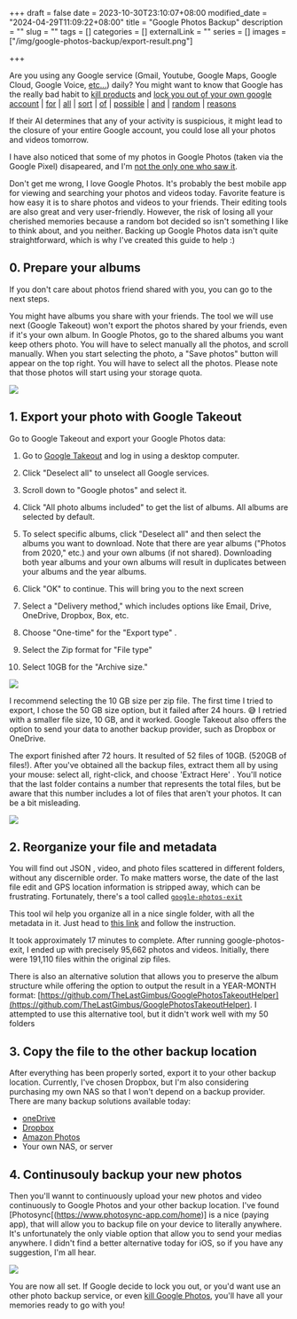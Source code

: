 +++ 
draft = false
date = 2023-10-30T23:10:07+08:00
modified_date = "2024-04-29T11:09:22+08:00"
title = "Google Photos Backup"
description = ""
slug = "" 
tags = []
categories = []
externalLink = ""
series = []
images = ["/img/google-photos-backup/export-result.png"]

+++


Are you using any Google service (Gmail, Youtube, Google Maps, Google Cloud, Google Voice, [etc...](https://en.wikipedia.org/wiki/List_of_Google_products)) daily? You might want to know that Google has the really bad habit to [kill products](https://killedbygoogle.com/) and [lock you out of your own google account](https://www.androidpolice.com/2021/03/08/when-google-locks-you-out-of-your-account-begging-the-internet-for-help-is-your-first-and-last-resort/) | [for](https://news.ycombinator.com/item?id=34116361)  | [all](https://news.ycombinator.com/item?id=36335975) | [sort](https://www.androidpolice.com/2019/01/14/the-ludicrous-google-pay-death-sentence-can-lock-your-fi-account-and-phone-number/) | [of](https://news.ycombinator.com/item?id=33737577) | [possible](https://www.androidpolice.com/2019/01/14/the-ludicrous-google-pay-death-sentence-can-lock-your-fi-account-and-phone-number/) | [and](https://mailchi.mp/shwood/bamboozlers-514882?e=4be3990d97) | [random](https://old.reddit.com/r/GMail/comments/bcdf6z/locked_out_of_google_account_endless_loop/) | [reasons](https://www.reddit.com/r/Android/comments/5dif8j/psa_google_can_lock_your_account_forcing_you_to/)


If their AI determines that any of your activity is suspicious, it might lead to the closure of your entire Google account, you could lose all your photos and videos tomorrow.

I have also noticed that some of my photos in Google Photos (taken via the Google Pixel) disapeared, and I'm [not the only one who saw it](https://news.ycombinator.com/item?id=38434111). 

Don't get me wrong, I love Google Photos. It's probably the best mobile app for viewing and searching your photos and videos today. Favorite feature is how easy it is to share photos and videos to your friends. Their editing tools are also great and very user-friendly. However, the risk of losing all your cherished memories because a random bot decided so isn't something I like to think about, and you neither. Backing up Google Photos data isn't quite straightforward, which is why I've created this guide to help :) 

## 0. Prepare your albums
If you don't care about photos friend shared with you, you can go to the next steps.

You might have albums you share with your friends. The tool we will use next (Google Takeout) won't export the photos shared by your friends, even if it's your own album. In Google Photos, go to the shared albums you want keep others photo. You will have to select manually all the photos, and scroll manually. When you start selecting the photo, a "Save photos" button will appear on the top right. You will have to select all the photos. Please note that those photos will start using your storage quota.  

![](/img/google-photos-backup/save-photos.png)

## 1. Export your photo with Google Takeout

Go to Google Takeout and export your Google Photos data:
1. Go to [Google Takeout](https://www.google.com/settings/takeout) and log in using a desktop computer.
2. Click "Deselect all" to unselect all Google services.
3. Scroll down to "Google photos" and select it.
4. Click "All photo albums included" to get the list of albums. All albums are selected by default.
5. To select specific albums, click "Deselect all" and then select the albums you want to download. Note that there are year albums ("Photos from 2020," etc.) and your own albums (if not shared). Downloading both year albums and your own albums will result in duplicates between your albums and the year albums.
6. Click "OK" to continue. This will bring you to the next screen


1. Select a "Delivery method," which includes options like Email, Drive, OneDrive, Dropbox, Box, etc. 
2. Choose "One-time" for the "Export type" .
3. Select the Zip format for "File type" 
4. Select 10GB for the "Archive size."

![](/img/google-photos-backup/export-google-takeout.png)

I recommend selecting the 10 GB size per zip file. The first time I tried to export, I chose the 50 GB size option, but it failed after 24 hours. 😅 I retried with a smaller file size, 10 GB, and it worked. Google Takeout also offers the option to send your data to another backup provider, such as Dropbox or OneDrive.

The export finished after 72 hours. It resulted of  52 files of 10GB. (520GB of files!). After you've obtained all the backup files, extract them all by using your mouse: select all, right-click, and choose 'Extract Here' . You'll notice that the last folder contains a number that represents the total files, but be aware that this number includes a lot of files that aren't your photos. It can be a bit misleading.

![](/img/google-photos-backup/export-result.png)



## 2. Reorganize your file and metadata



You will find out JSON , video, and photo files scattered in different folders, without any discernible order. To make matters worse, the date of the last file edit and GPS location information is stripped away, which can be frustrating. Fortunately, there's a tool called  [`google-photos-exit`](https://github.com/mattwilson1024/google-photos-exif)

This tool wil help you organize all in a  nice single folder, with all the metadata in it. Just head to [this link](https://github.com/mattwilson1024/google-photos-exif) and follow the instruction.

It took approximately 17 minutes to complete. After running google-photos-exit, I ended up with precisely 95,662 photos and videos. Initially, there were 191,110 files within the original zip files.

There is also an alternative solution that allows you to preserve the album structure while offering the option to output the result in a YEAR-MONTH format:  [https://github.com/TheLastGimbus/GooglePhotosTakeoutHelper](https://github.com/TheLastGimbus/GooglePhotosTakeoutHelper). I attempted to use this alternative tool, but it didn't work well with my 50 folders


## 3. Copy the file to the other backup location

After everything has been properly sorted, export it to your other backup location. Currently, I've chosen Dropbox, but I'm also considering purchasing my own NAS so that I won't depend on a backup provider. There are many backup solutions available today:

- [oneDrive](https://www.microsoft.com/en-us/microsoft-365/onedrive/compare-onedrive-plans)
- [Dropbox](https://dropbox.com)
- [Amazon Photos](https://www.amazon.com/Amazon-Photos)
- Your own NAS, or server

## 4. Continusouly backup your new photos 

Then you'll wannt to continuously upload your new photos and video continuously to Google Photos and your other backup location.  I've found [Photosync[(https://www.photosync-app.com/home)] is a nice (paying app), that will allow you to backup file on your device to literally anywhere.  It's unfortunately the only viable option that allow you to send your medias anywhere. I didn't find a better alternative today for iOS, so if you have any suggestion, I'm all hear. 

![](/img/google-photos-backup/photosync1.png)

You are now all set. If Google decide to lock you out, or you'd want use an other photo backup service,  or even [kill Google Photos](https://killedbygoogle.com/), you'll have all your memories ready to go with you!
